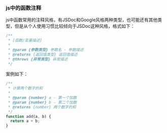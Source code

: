 ### js中的函数注释

js中函数常用的注释风格，有JSDoc和Google风格两种类型，也可能还有其他类型，但是从个人使用习惯比较倾向于JSDoc这种风格，格式如下：

```js
/**
 * [函数/变量描述]
 *
 * @param {参数类型} 参数名 - 参数描述
 * @returns {返回值类型} 返回值描述
 * @throws {异常类型} 异常描述
 */
```

案例如下：

```js
/**
 * 计算两个数字的和
 *
 * @param {number} a - 第一个加数
 * @param {number} b - 第二个加数
 * @returns {number} 两个数字的和
 */
function add(a, b) {
  return a + b;
}
```